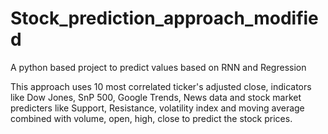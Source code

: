 # Stock_prediction_approach_modified
A python based project to predict values based on RNN and Regression

This approach uses 10 most correlated ticker's adjusted close, indicators like Dow Jones, SnP 500, Google Trends,
News data and stock market predicters like Support, Resistance, volatility index and moving average combined with volume,
open, high, close to predict the stock prices.
